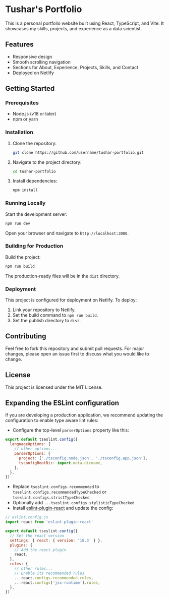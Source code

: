 # Tushar's Portfolio

This is a personal portfolio website built using React, TypeScript, and Vite. It showcases my skills, projects, and experience as a data scientist.

## Features
- Responsive design
- Smooth scrolling navigation
- Sections for About, Experience, Projects, Skills, and Contact
- Deployed on Netlify

## Getting Started

### Prerequisites
- Node.js (v18 or later)
- npm or yarn

### Installation
1. Clone the repository:
   ```bash
   git clone https://github.com/username/tushar-portfolio.git
   ```
2. Navigate to the project directory:
   ```bash
   cd tushar-portfolio
   ```
3. Install dependencies:
   ```bash
   npm install
   ```

### Running Locally
Start the development server:
```bash
npm run dev
```

Open your browser and navigate to `http://localhost:3000`.

### Building for Production
Build the project:
```bash
npm run build
```

The production-ready files will be in the `dist` directory.

### Deployment
This project is configured for deployment on Netlify. To deploy:
1. Link your repository to Netlify.
2. Set the build command to `npm run build`.
3. Set the publish directory to `dist`.

## Contributing
Feel free to fork this repository and submit pull requests. For major changes, please open an issue first to discuss what you would like to change.

## License
This project is licensed under the MIT License.

## Expanding the ESLint configuration

If you are developing a production application, we recommend updating the configuration to enable type aware lint rules:

- Configure the top-level `parserOptions` property like this:

```js
export default tseslint.config({
  languageOptions: {
    // other options...
    parserOptions: {
      project: ['./tsconfig.node.json', './tsconfig.app.json'],
      tsconfigRootDir: import.meta.dirname,
    },
  },
})
```

- Replace `tseslint.configs.recommended` to `tseslint.configs.recommendedTypeChecked` or `tseslint.configs.strictTypeChecked`
- Optionally add `...tseslint.configs.stylisticTypeChecked`
- Install [eslint-plugin-react](https://github.com/jsx-eslint/eslint-plugin-react) and update the config:

```js
// eslint.config.js
import react from 'eslint-plugin-react'

export default tseslint.config({
  // Set the react version
  settings: { react: { version: '18.3' } },
  plugins: {
    // Add the react plugin
    react,
  },
  rules: {
    // other rules...
    // Enable its recommended rules
    ...react.configs.recommended.rules,
    ...react.configs['jsx-runtime'].rules,
  },
})
```
